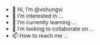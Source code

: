 - 👋 Hi, I’m @vohungvi
- 👀 I’m interested in ...
- 🌱 I’m currently learning ...
- 💞️ I’m looking to collaborate on ...
- 📫 How to reach me ...

<!---
vohungvi/vohungvi is a ✨ special ✨ repository because its `README.md` (this file) appears on your GitHub profile.
You can click the Preview link to take a look at your changes.
--->
